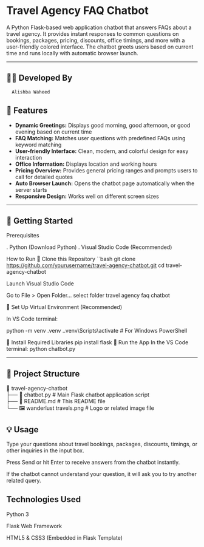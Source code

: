 # Travel Agency FAQ Chatbot

A Python Flask-based web application chatbot that answers FAQs about a travel agency. It provides instant responses to common questions on bookings, packages, pricing, discounts, office timings, and more with a user-friendly colored interface. The chatbot greets users based on current time and runs locally with automatic browser launch.

---



## 👩‍💻 Developed By
   
      Alishba Waheed


## 📌 Features
- **Dynamic Greetings:** Displays good morning, good afternoon, or good evening based on current time  
- **FAQ Matching:** Matches user questions with predefined FAQs using keyword matching  
- **User-friendly Interface:** Clean, modern, and colorful design for easy interaction  
- **Office Information:** Displays location and working hours  
- **Pricing Overview:** Provides general pricing ranges and prompts users to call for detailed quotes  
- **Auto Browser Launch:** Opens the chatbot page automatically when the server starts  
- **Responsive Design:** Works well on different screen sizes  


---


## 🚀 Getting Started
Prerequisites

. Python  (Download Python)
.  Visual Studio Code (Recommended)

How to Run
🔹 Clone this Repository
``bash
 git clone https://github.com/yourusername/travel-agency-chatbot.git
cd travel-agency-chatbot


Launch Visual Studio Code

Go to File > Open Folder...
select folder  travel agency faq chatbot

🔹 Set Up Virtual Environment (Recommended)

In VS Code terminal:

python -m venv .venv
.\.venv\Scripts\activate       # For Windows PowerShell

🔹 Install Required Libraries
  pip install flask
🔹 Run the App
In the VS Code terminal:
python chatbot.py



---

## 📁 Project Structure

📁 travel-agency-chatbot  
├── 📄 chatbot.py            # Main Flask chatbot application script  
├── 📄 README.md             # This README file  
└── 🖼️ wanderlust travels.png  # Logo or related image file  




## 💡 Usage

Type your questions about travel bookings, packages, discounts, timings, or other inquiries in the input box.

Press Send or hit Enter to receive answers from the chatbot instantly.

If the chatbot cannot understand your question, it will ask you to try another related query.



## Technologies Used

Python 3

Flask Web Framework

HTML5 & CSS3 (Embedded in Flask Template)

